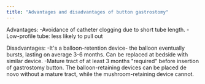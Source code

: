 ```yaml
---
title: "Advantages and disadvantages of button gastrostomy"
---
```

Advantages:
-Avoidance of catheter clogging due to short tube length.
-Low-profile tube: less likely to pull out

Disadvantages:
-It's a balloon-retention device- the balloon eventually bursts, lasting on average 3-6 months. Can be replaced at bedside with similar device.
-Mature tract of at least 3 months &quot;required&quot; before insertion of gastrostomy button. The balloon-retaining devices can be placed de novo without a mature tract, while the mushroom-retaining device cannot.

